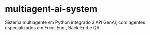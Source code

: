 # multiagent-ai-system
Sistema multiagente em Python integrado á API GenAI, com agentes especializados em Front-End , Back-End e QA
